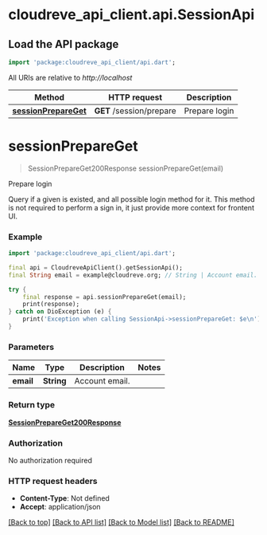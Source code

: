 # cloudreve_api_client.api.SessionApi

## Load the API package
```dart
import 'package:cloudreve_api_client/api.dart';
```

All URIs are relative to *http://localhost*

Method | HTTP request | Description
------------- | ------------- | -------------
[**sessionPrepareGet**](SessionApi.md#sessionprepareget) | **GET** /session/prepare | Prepare login


# **sessionPrepareGet**
> SessionPrepareGet200Response sessionPrepareGet(email)

Prepare login

Query if a given is existed, and all possible login method for it. This method is not required to perform a sign in, it just provide more context for frontent UI.

### Example
```dart
import 'package:cloudreve_api_client/api.dart';

final api = CloudreveApiClient().getSessionApi();
final String email = example@cloudreve.org; // String | Account email.

try {
    final response = api.sessionPrepareGet(email);
    print(response);
} catch on DioException (e) {
    print('Exception when calling SessionApi->sessionPrepareGet: $e\n');
}
```

### Parameters

Name | Type | Description  | Notes
------------- | ------------- | ------------- | -------------
 **email** | **String**| Account email. | 

### Return type

[**SessionPrepareGet200Response**](SessionPrepareGet200Response.md)

### Authorization

No authorization required

### HTTP request headers

 - **Content-Type**: Not defined
 - **Accept**: application/json

[[Back to top]](#) [[Back to API list]](../README.md#documentation-for-api-endpoints) [[Back to Model list]](../README.md#documentation-for-models) [[Back to README]](../README.md)

